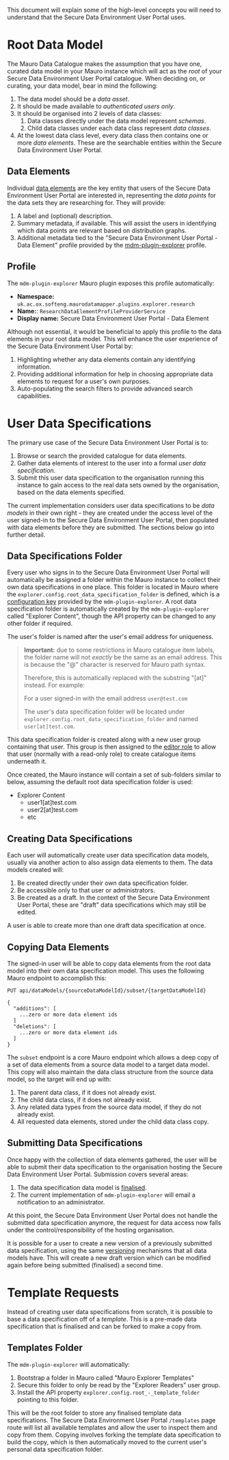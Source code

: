 This document will explain some of the high-level concepts you will need to understand that the Secure Data Environment User Portal uses.

# Root Data Model

The Mauro Data Catalogue makes the assumption that you have one, curated data model in your Mauro instance which will act as the _root_ of your Secure Data Environment User Portal catalogue. When deciding on, or curating, your data model, bear in mind the following:

1. The data model should be a _data asset_.
2. It should be made available to _authenticated users only_.
3. It should be organised into 2 levels of data classes:
   1. Data classes directly under the data model represent _schemas_.
   2. Child data classes under each data class represent _data classes_.
4. At the lowest data class level, every data class then contains one or more _data
   elements_. These are the searchable entities within the Secure Data Environment User Portal.

## Data Elements

Individual [data elements](https://maurodatamapper.github.io/glossary/data-element/data-element/) are the key entity that users of the Secure Data Environment User Portal are interested in, representing the _data points_ for the data sets they are researching for. They will provide:

1. A label and (optional) description.
2. Summary metadata, if available. This will assist the users in identifying which data points are relevant based on distribution graphs.
3. Additional metadata tied to the "Secure Data Environment User Portal - Data Element" profile provided by the [mdm-plugin-explorer](https://github.com/MauroDataMapper-Plugins/mdm-plugin-explorer) profile.

## Profile

The `mdm-plugin-explorer` Mauro plugin exposes this profile automatically:

* **Namespace:** `uk.ac.ox.softeng.maurodatamapper.plugins.explorer.research	
`
* **Name:**: `ResearchDataElementProfileProviderService`
* **Display name:** Secure Data Environment User Portal - Data Element

Although not essential, it would be beneficial to apply this profile to the data elements in your root data model. This will enhance the user experience of the Secure Data Environment User Portal by:

1. Highlighting whether any data elements contain any identifying information.
2. Providing additional information for help in choosing appropriate data elements to request for a user's own purposes.
3. Auto-populating the search filters to provide advanced search capabilities.

# User Data Specifications

The primary use case of the Secure Data Environment User Portal is to:

1. Browse or search the provided catalogue for data elements.
2. Gather data elements of interest to the user into a formal _user data specification_.
3. Submit this user data specification to the organisation running this instance to gain access to the real data sets owned by the organisation, 
   based on the data elements specified.

The current implementation considers user data specifications to be _data models_ in their own right - they are created under the access level of the user signed-in to the Secure Data Environment User Portal, then populated with data elements before they are submitted. The sections below go into further detail.

## Data Specifications Folder

Every user who signs in to the Secure Data Environment User Portal will automatically be assigned a folder within the Mauro instance to collect their own data specifications in one place. This folder is located in Mauro where the `explorer.config.root_data_specification_folder` is defined, which is a [configuration key](SETUP.md#configuration-keys) provided by the `mdm-plugin-explorer`. A root data specification folder is automatically created by the `mdm-plugin-explorer` called "Explorer Content", though the API property can be changed to any other folder if required.

The user's folder is named after the user's email address for uniqueness.

> **Important:** due to some restrictions in Mauro catalogue item labels, the folder name will not _exactly_ be the same as an email address. This is because the "@" character is reserved for Mauro path syntax.
>
> Therefore, this is automatically replaced with the substring "[at]" instead. For example:
> 
> For a user signed-in with the email address `user@test.com`
>
> The user's data specification folder will be located under `explorer.config.root_data_specification_folder` and named `user[at]test.com`.

This data specification folder is created along with a new user group containing that user. This group is then assigned to the [editor role](https://maurodatamapper.github.io/user-guides/permissions/permissions/#editor) to allow that user (normally with a read-only role) to create catalogue items underneath it.

Once created, the Mauro instance will contain a set of sub-folders similar to below, assuming the default root data specification folder is used:

* Explorer Content
    * user1[at]test.com
    * user2[at]test.com
    * etc

## Creating Data Specifications

Each user will automatically create user data specification data models, usually via another action to also assign data elements to them. The data models created will:

1. Be created directly under their own data specification folder.
2. Be accessible only to that user or administrators.
3. Be created as a draft. In the context of the Secure Data Environment User Portal, these are "draft" data specifications which may still be edited.

A user is able to create more than one draft data specification at once.

## Copying Data Elements

The signed-in user will be able to copy data elements from the root data model into their own data specification model. This uses the following Mauro endpoint to accomplish this:

```
PUT api/dataModels/{sourceDataModelId}/subset/{targetDataModelId}

{
  "additions": [
    ...zero or more data element ids
  ]
  "deletions": [
    ...zero or more data element ids
  ]
}
```

The `subset` endpoint is a core Mauro endpoint which allows a deep copy of a set of data elements from a source data model to a target data model. This copy will also maintain the data class structure from the source data model, so the target will end up with:

1. The parent data class, if it does not already exist.
2. The child data class, if it does not already exist.
3. Any related data types from the source data model, if they do not already exist.
4. All requested data elements, stored under the child data class copy.

## Submitting Data Specifications

Once happy with the collection of data elements gathered, the user will be able to submit their data specification to the organisation hosting the 
Secure Data Environment User Portal. Submission covers several areas:

1. The data specification data model is [finalised](https://maurodatamapper.github.io/user-guides/finalising-data-models/finalising-data-models/).
2. The current implementation of `mdm-plugin-explorer` will email a notification to an administrator.

At this point, the Secure Data Environment User Portal does not handle the submitted data specification anymore, the request for data access now falls under the control/responsibility of the hosting organisation.

It is possible for a user to create a new version of a previously submitted data specification, using the same [versioning](https://maurodatamapper.github.io/user-guides/branch-version-fork/branch-version-fork/) mechanisms that all data models have. This will create a new draft version which can be modified again before being submitted (finalised) a second time.

# Template Requests

Instead of creating user data specifications from scratch, it is possible to base a data specification off of a _template_. This is a pre-made data specification that is finalised and can be forked to make a copy from.

## Templates Folder

The `mdm-plugin-explorer` will automatically:

1. Bootstrap a folder in Mauro called "Mauro Explorer Templates"
2. Secure this folder to only be read by the "Explorer Readers" user group.
3. Install the API property `explorer.config.root_-_template_folder` pointing to this folder.

This will be the root folder to store any finalised template data specifications. The Secure Data Environment User Portal `/templates` page route will list all available templates and allow the user to inspect them and copy from them. Copying involves forking the template data specification to build the copy, which is then automatically moved to the current user's personal data specification folder.
